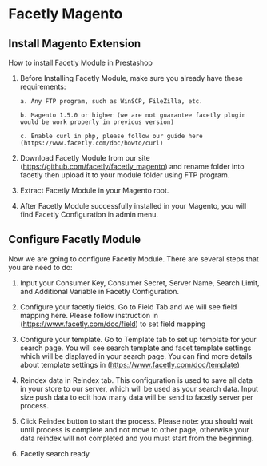 Facetly Magento
===============

Install Magento Extension
-------------

How to install Facetly Module in Prestashop

1. Before Installing Facetly Module, make sure you already have these requirements:

       a. Any FTP program, such as WinSCP, FileZilla, etc.

       b. Magento 1.5.0 or higher (we are not guarantee facetly plugin would be work properly in previous version)
       
       c. Enable curl in php, please follow our guide here (https://www.facetly.com/doc/howto/curl)

2. Download Facetly Module from our site (https://github.com/facetly/facetly_magento) and rename folder into facetly then upload it to your module folder using FTP program.

3. Extract Facetly Module in your Magento root.

4. After Facetly Module successfully installed in your Magento, you will find Facetly Configuration in admin menu.

Configure Facetly Module
-------------

Now we are going to configure Facetly Module. There are several steps that you are need to do:

1. Input your Consumer Key, Consumer Secret, Server Name, Search Limit, and Additional Variable in Facetly Configuration.

2. Configure your facetly fields. Go to Field Tab and we will see field mapping here. Please follow instruction in (https://www.facetly.com/doc/field) to set field mapping

3. Configure your template. Go to Template tab to set up template for your search page. You will see search template and facet template settings which will be displayed in your search page. You can find more details about template settings in (https://www.facetly.com/doc/template)

4. Reindex data in Reindex tab. This configuration is used to save all data in your store to our server, which will be used as your search data. Input size push data to edit how many data will be send to facetly server per process.

5. Click Reindex button to start the process. Please note: you should wait until process is complete and not move to other page, otherwise your data reindex will not completed and you must start from the beginning.

6. Facetly search ready


